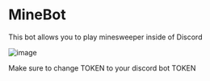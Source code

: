 # MineBot

This bot allows you to play minesweeper inside of Discord

![image](https://github.com/user-attachments/assets/6573290a-407b-44a5-b63a-b1779851be95)

Make sure to change TOKEN to your discord bot TOKEN
